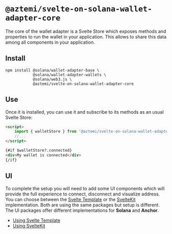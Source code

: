 # `@aztemi/svelte-on-solana-wallet-adapter-core`

The core of the wallet adapter is a Svelte Store which exposes methods and properties to run the wallet in your application. This allows to share this data among all components in your application.

## Install

```shell
npm install @solana/wallet-adapter-base \
            @solana/wallet-adapter-wallets \
            @solana/web3.js \
            @aztemi/svelte-on-solana-wallet-adapter-core
```

## Use

Once it is installed, you can use it and subscribe to its methods as an usual Svelte Store:

```html
<script>
    import { walletStore } from '@aztemi/svelte-on-solana-wallet-adapter-core';
    //...
</script>

{#if $walletStore?.connected}
<div>My wallet is connected</div>
{/if}
```

## UI

To complete the setup you will need to add some UI components which will provide the full experience to connect, disconnect and visualize address. You can choose between the [Svelte Template](https://github.com/sveltejs/template) or the [SvelteKit](https://kit.svelte.dev/) implementation. Both are using the same packages but setup is different. The UI packages offer different implementations for **Solana** and **Anchor**.

-   [Using Svelte Template](../ui/README.md#svelte-template)
-   [Using SvelteKit](../ui/README.md#sveltekit)
